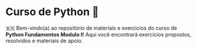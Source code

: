 # Curso de Python 🚀

🇧🇷 Bem-vindo(a) ao repositório de materiais e exercicios do curso de **Python Fundamentos Modulo I!** Aqui você encontrará exercícios propostos, resolvidos e materiais de apoio.
